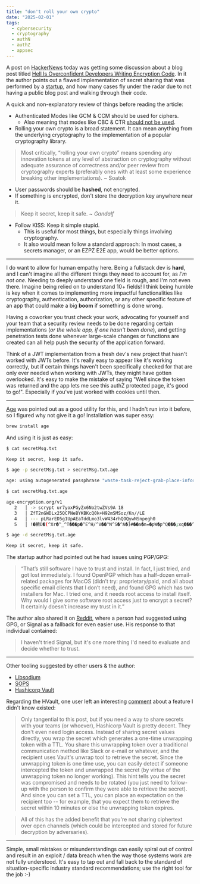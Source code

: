 ```yaml
---
title: "don't roll your own crypto"
date: "2025-02-01"
tags:
  - cybersecurity
  - cryptography
  - authN
  - authZ
  - appsec
---
```


A post on [HackerNews](https://news.ycombinator.com/item?id=42895332) today was getting some discussion about a blog post titled [Hell Is Overconfident Developers Writing Encryption Code](https://soatok.blog/2025/01/31/hell-is-overconfident-developers-writing-encryption-code/). In it the author points out a flawed implementation of secret sharing that was performed by a [startup](https://ghostarchive.org/archive/taW5z), and how many cases fly under the radar due to not having a public blog post and walking through their code.

A quick and non-explanatory review of things before reading the article:

- Authenticated Modes like GCM & CCM should be used for ciphers.
  - Also meaning that modes like CBC & CTR [should not be used](https://cheatsheetseries.owasp.org/cheatsheets/Cryptographic_Storage_Cheat_Sheet.html#cipher-modes).
- Rolling your own crypto is a broad statement. It can mean anything from the underlying cryptography to the implementation of a popular cryptography library.

> Most critically, “rolling your own crypto” means spending any innovation tokens at any level of abstraction on cryptography without adequate assurance of correctness and/or peer review from cryptography experts (preferably ones with at least some experience breaking other implementations).
> ~ Soatok

- User passwords should be **hashed**, not encrypted.
- If something is encrypted, don't store the decryption key anywhere near it.

> Keep it secret, keep it safe.
> ~ _Gandalf_

- Follow KISS: Keep it simple stupid.
  - This is useful for most things, but especially things involving cryptography.
  - It also would mean follow a standard approach: In most cases, a secrets manager, or an EZPZ E2E app, would be better options.

---

I do want to allow for human empathy here. Being a fullstack dev is **hard**, and I can't imagine all the different things they need to account for, as _I'm not one_. Needing to deeply understand one field is rough, and I'm not even there. Imagine being relied on to understand 10+ fields! I think being humble is key when it comes to implementing more impactful functionalities like cryptography, authentication, authorization, or any other specific feature of an app that could make a big **boom** if something is done wrong.

Having a coworker you trust check your work, advocating for yourself and your team that a security review needs to be done regarding certain implementations (_or the whole app, if one hasn't been done_), and getting penetration tests done whenever large-scale changes or functions are created can all help push the security of the application forward.

Think of a JWT implementation from a fresh dev's new project that hasn't worked with JWTs before. It's really easy to appear like it's working correctly, but if certain things haven't been specifically checked for that are only ever needed when working with JWTs, they might have gotten overlooked. It's easy to make the mistake of saying "Well since the token was returned and the app lets me see this authZ protected page, it's good to go!". Especially if you've just worked with cookies until then.

---

[Age](https://github.com/FiloSottile/age) was pointed out as a good utility for this, and I hadn't run into it before, so I figured why not give it a go! Installation was super easy:

```bash
brew install age
```

And using it is just as easy:

```bash
$ cat secretMsg.txt

Keep it secret, keep it safe.

$ age -p secretMsg.txt > secretMsg.txt.age

age: using autogenerated passphrase "waste-task-reject-grab-place-inform-asset-embody-day-vivid"

$ cat secretMsg.txt.age

age-encryption.org/v1
   2   │ -> scrypt ur7yoxPGyZx6No2twZVs9A 18
   3   │ ZfT2nGWDLx25QCPNeBYKBKcQ0k+H92mSMSoz/Kn//LE
   4   │ --- pLRarED5g1UpAEaTddLmo3lvW434rhQOQywNSnpegh0
   5   │ !�穮D�(^Xr�^_^T���p�^E^H/^V��^N^S�^A�]#��a�n=�pW�p^Q���;xq���^Oƞ^Q��

$ age -d secretMsg.txt.age

Keep it secret, keep it safe.
```

The startup author had pointed out he had issues using PGP/GPG:

> “That’s still software I have to trust and install. In fact, I just tried, and got lost immediately. I found OpenPGP which has a half-dozen email-related packages for MacOS (didn’t try: proprietary/paid, and all about specific email clients that I don’t need), and found GPG which has two installers for Mac. I tried one, and it needs root access to install itself. Why would I give some software root access just to encrypt a secret? It certainly doesn’t increase my trust in it.”

The author also shared it on [Reddit](https://www.reddit.com/r/cryptography/comments/1iejdoh/comment/ma8h6ak/?utm_source=share&utm_medium=web3x&utm_name=web3xcss&utm_term=1&utm_content=share_button), where a person had suggested using GPG, or Signal as a fallback for even easier use. His response to that individual contained:

> I haven't tried Signal, but it's one more thing I'd need to evaluate and decide whether to trust.

---

Other tooling suggested by other users & the author:

- [Libsodium](https://doc.libsodium.org)
- [SOPS](https://github.com/getsops/sops)
- [Hashicorp Vault](https://www.vaultproject.io)

Regarding the HVault, one user left an interesting [comment](https://news.ycombinator.com/item?id=42895832) about a feature I didn't know existed:

> Only tangential to this post, but if you need a way to share secrets with your teams (or whoever), Hashicorp Vault is pretty decent. They don't even need login access. Instead of sharing secret values directly, you wrap the secret which generates a one-time unwrapping token with a TTL. You share this unwrapping token over a traditional communication method like Slack or e-mail or whatever, and the recipient uses Vault's unwrap tool to retrieve the secret. Since the unwrapping token is one time use, you can easily detect if someone intercepted the token and unwrapped the secret (by virtue of the unwrapping token no longer working). This hint tells you the secret was compromised and needs to be rotated (you just need to follow-up with the person to confirm they were able to retrieve the secret). And since you can set a TTL, you can place an expectation on the recipient too -- for example, that you expect them to retrieve the secret within 10 minutes or else the unwrapping token expires.

> All of this has the added benefit that you're not sharing ciphertext over open channels (which could be intercepted and stored for future decryption by adversaries).

---

Simple, small mistakes or misunderstandings can easily spiral out of control and result in an exploit / data breach when the way those systems work are not fully understood. It's easy to tap out and fall back to the standard of situation-specific industry standard recommendations; use the right tool for the job :-)
